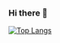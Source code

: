 ### Hi there 👋

[![Top Langs](https://github-readme-stats.vercel.app/api/top-langs/?username=Ruruke&theme=synthwave&show_icons=true&count_private=true)](https://github.com/anuraghazra/github-readme-stats?theme=synthwave)
